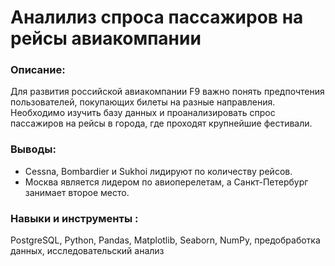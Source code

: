 # Аналилиз спроса пассажиров на рейсы авиакомпании

### Описание:
Для развития российской авиакомпании F9 важно понять предпочтения пользователей, покупающих билеты на разные направления. Необходимо изучить базу данных и проанализировать спрос пассажиров на рейсы в города, где проходят крупнейшие фестивали.

### Выводы:

* Cessna, Bombardier и Sukhoi лидируют по количеству рейсов. 
* Москва является лидером по авиоперелетам, а Санкт-Петербург занимает второе место.

### Навыки и инструменты :
PostgreSQL, Python, Pandas, Matplotlib, Seaborn, NumPy, предобработка данных, исследовательский анализ
